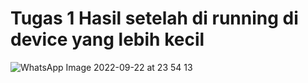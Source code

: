 # Tugas 1 Hasil setelah di running di device yang lebih kecil

![WhatsApp Image 2022-09-22 at 23 54 13](https://user-images.githubusercontent.com/112800045/191808288-053fd608-7a6b-420f-87f4-4364c2c7c0ed.jpeg)
